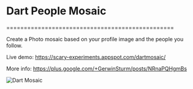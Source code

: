 <h1 itemprop="title">Dart People Mosaic</h1>
================================================

<p itemprop="description">Create a Photo mosaic based on your profile image and the people you follow.</p>

Live demo: https://scary-experiments.appspot.com/dartmosaic/

More info: https://plus.google.com/+GerwinSturm/posts/NRnaPQHgmBs

<img src="https://lh3.googleusercontent.com/-aeXo0DkbtCA/U0W4B0ceMiI/AAAAAAAB-dA/pHsHjXHUfGY/w958-h706-no/dart_people_mosaic.PNG" itemprop="image" alt="Dart Mosaic">
